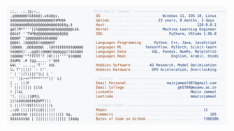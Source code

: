 <picture>
  <source srcset="https://raw.githubusercontent.com/mmazinjameel/mmazinjameel/main/dark_mode.svg?v=1752005527" media="(prefers-color-scheme: dark)">
  <img src="https://raw.githubusercontent.com/mmazinjameel/mmazinjameel/main/light_mode.svg?v=1752005527">
</picture>
